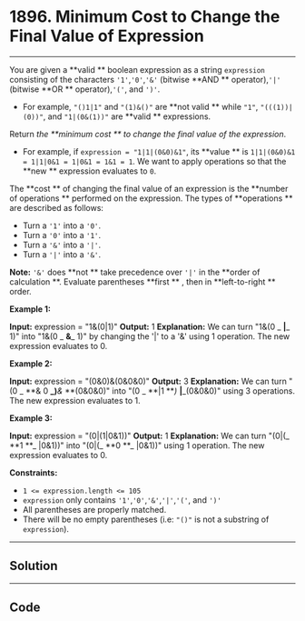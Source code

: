 # 1896. Minimum Cost to Change the Final Value of Expression

---

You are given a **valid ** boolean expression as a string `expression` consisting of the characters `'1'`,`'0'`,`'&'` (bitwise **AND ** operator),`'|'` (bitwise **OR ** operator),`'('`, and `')'`.

  * For example, `"()1|1"` and `"(1)&()"` are **not valid ** while `"1"`, `"(((1))|(0))"`, and `"1|(0&(1))"` are **valid ** expressions.



Return _the **minimum cost ** to change the final value of the expression_.

  * For example, if `expression = "1|1|(0&0)&1"`, its **value ** is `1|1|(0&0)&1 = 1|1|0&1 = 1|0&1 = 1&1 = 1`. We want to apply operations so that the **new ** expression evaluates to `0`.



The **cost ** of changing the final value of an expression is the **number of operations ** performed on the expression. The types of **operations ** are described as follows:

  * Turn a `'1'` into a `'0'`.
  * Turn a `'0'` into a `'1'`.
  * Turn a `'&'` into a `'|'`.
  * Turn a `'|'` into a `'&'`.



**Note:** `'&'` does **not ** take precedence over `'|'` in the **order of calculation **. Evaluate parentheses **first ** , then in **left-to-right ** order.

 

**Example 1:**


**Input:** expression = "1&(0|1)"
**Output:** 1
**Explanation:** We can turn "1&(0 _ **|**_ 1)" into "1&(0 _ **&**_ 1)" by changing the '|' to a '&' using 1 operation.
The new expression evaluates to 0. 


**Example 2:**


**Input:** expression = "(0&0)&(0&0&0)"
**Output:** 3
**Explanation:** We can turn "(0 _ **& 0 **_)**_&_ **(0&0&0)" into "(0 _ **|1 **_)_ **|**_(0&0&0)" using 3 operations.
The new expression evaluates to 1.


**Example 3:**


**Input:** expression = "(0|(1|0&1))"
**Output:** 1
**Explanation:** We can turn "(0|(_ **1 **_ |0&1))" into "(0|(_ **0 **_ |0&1))" using 1 operation.
The new expression evaluates to 0.

 

**Constraints:**

  * `1 <= expression.length <= 105`
  * `expression` only contains `'1'`,`'0'`,`'&'`,`'|'`,`'('`, and `')'`
  * All parentheses are properly matched.
  * There will be no empty parentheses (i.e: `"()"` is not a substring of `expression`).

---

## Solution



---

## Code
```python


```